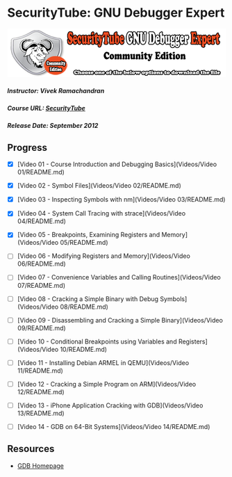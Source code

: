 # SecurityTube: GNU Debugger Expert
![SecurityTube: GNU Debugger Expert Logo](./Images/sgde-logo.jpg)
##### Instructor: Vivek Ramachandran
##### Course URL: [SecurityTube](http://www.securitytube.net/sgde?id=1)
##### Release Date: September 2012

## Progress

- [X] [Video 01 - Course Introduction and Debugging Basics](Videos/Video 01/README.md)
- [X] [Video 02 - Symbol Files](Videos/Video 02/README.md)
- [X] [Video 03 - Inspecting Symbols with nm](Videos/Video 03/README.md)
- [X] [Video 04 - System Call Tracing with strace](Videos/Video 04/README.md)
- [X] [Video 05 - Breakpoints, Examining Registers and Memory](Videos/Video 05/README.md)
- [ ] [Video 06 - Modifying Registers and Memory](Videos/Video 06/README.md)
- [ ] [Video 07 - Convenience Variables and Calling Routines](Videos/Video 07/README.md)
- [ ] [Video 08 - Cracking a Simple Binary with Debug Symbols](Videos/Video 08/README.md)
- [ ] [Video 09 - Disassembling and Cracking a Simple Binary](Videos/Video 09/README.md)
- [ ] [Video 10 - Conditional Breakpoints using Variables and Registers](Videos/Video 10/README.md)
- [ ] [Video 11 - Installing Debian ARMEL in QEMU](Videos/Video 11/README.md)
- [ ] [Video 12 - Cracking a Simple Program on ARM](Videos/Video 12/README.md)
- [ ] [Video 13 - iPhone Application Cracking with GDB](Videos/Video 13/README.md)
- [ ] [Video 14 - GDB on 64-Bit Systems](Videos/Video 14/README.md)



## Resources
- [GDB Homepage](https://www.gnu.org/software/gdb/)

